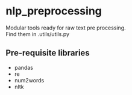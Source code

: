 # nlp_preprocessing
Modular tools ready for raw text pre processing. </br>
Find them in .utils/utils.py

## Pre-requisite libraries

- pandas
- re
- num2words
- nltk
